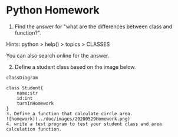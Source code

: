 # Python Homework

1. Find the answer for "what are the differences between class and function?".

Hints: python > help() > topics > CLASSES

You can also search online for the answer.

2. Define a student class based on the image below.

```mermaid
classDiagram

class Student{
    name:str
    id:int
    turnInHomework
}
3. Define a function that calculate circle area.
![homework](../doc/images/20200529Homework.png)
4. write a test program to test your student class and area calculation function.